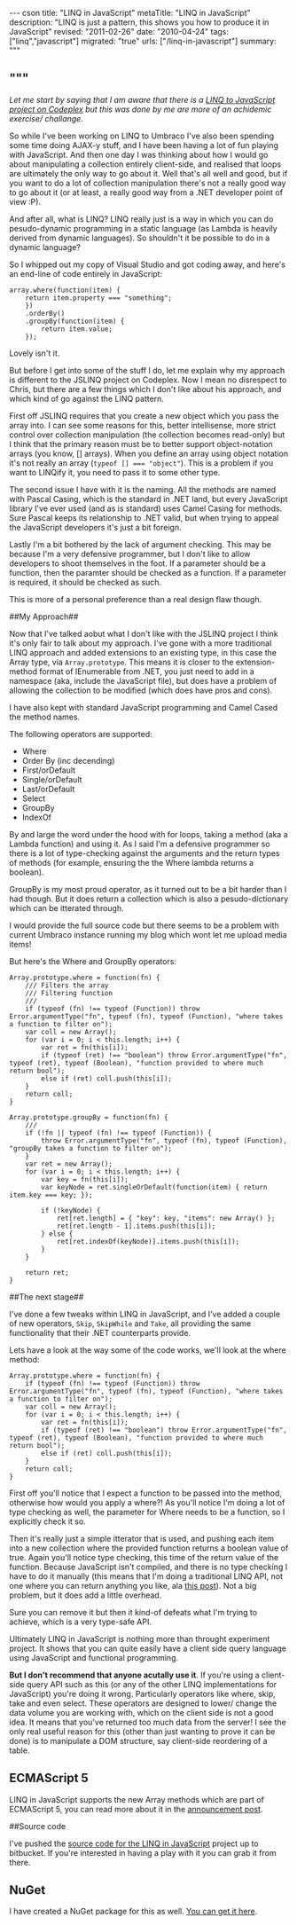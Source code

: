 --- cson
title: "LINQ in JavaScript"
metaTitle: "LINQ in JavaScript"
description: "LINQ is just a pattern, this shows you how to produce it in JavaScript"
revised: "2011-02-26"
date: "2010-04-24"
tags: ["linq","javascript"]
migrated: "true"
urls: ["/linq-in-javascript"]
summary: """

"""
---
*Let me start by saying that I am aware that there is a [LINQ to JavaScript project on Codeplex][1] but this was done by me are more of an achidemic exercise/ challange.*

So while I've been working on LINQ to Umbraco I've also been spending some time doing AJAX-y stuff, and I have been having a lot of fun playing with JavaScript.
And then one day I was thinking about how I would go about manipulating a collection entirely client-side, and realised that loops are ultimately the only way to go about it. Well that's all well and good, but if you want to do a lot of collection manipulation there's not a really good way to go about it (or at least, a really good way from a .NET developer point of view :P).

And after all, what is LINQ? LINQ really just is a way in which you can do pesudo-dynamic programming in a static language (as Lambda is heavily derived from dynamic languages). So shouldn't it be possible to do in a dynamic language?

So I whipped out my copy of Visual Studio and got coding away, and here's an end-line of code entirely in JavaScript:

    array.where(function(item) { 
        return item.property === "something"; 
        })
        .orderBy()
        .groupBy(function(item) { 
            return item.value; 
        });

Lovely isn't it.

But before I get into some of the stuff I do, let me explain why my approach is different to the JSLINQ project on Codeplex.
Now I mean no disrespect to Chris, but there are a few things which I don't like about his approach, and which kind of go against the LINQ pattern.

First off JSLINQ requires that you create a new object which you pass the array into. I can see some reasons for this, better intellisense, more strict control over collection manipulation (the collection becomes read-only) but I think that the primary reason must be to better support object-notation arrays (you know, [] arrays). When you define an array using object notation it's not really an array (`typeof [] === "object"`). This is a problem if you want to LINQify it, you need to pass it to some other type.

The second issue I have with it is the naming. All the methods are named with Pascal Casing, which is the standard in .NET land, but every JavaScript library I've ever used (and as is standard) uses Camel Casing for methods. Sure Pascal keeps its relationship to .NET valid, but when trying to appeal the JavaScript developers it's just a bit foreign.

Lastly I'm a bit bothered by the lack of argument checking. This may be because I'm a very defensive programmer, but I don't like to allow developers to shoot themselves in the foot. If a parameter should be a function, then the paramter should be checked as a function. If a parameter is required, it should be checked as such.

This is more of a personal preference than a real design flaw though.

##My Approach##

Now that I've talked aobut what I don't like with the JSLINQ project I think it's only fair to talk about my approach. I've gone with a more traditional LINQ approach and added extensions to an existing type, in this case the Array type, via `Array.prototype`. This means it is closer to the extension-method format of IEnumerable<T> from .NET, you just need to add in a namespace (aka, include the JavaScript file), but does have a problem of allowing the collection to be modified (which does have pros and cons).

I have also kept with standard JavaScript programming and Camel Cased the method names.

The following operators are supported:

 - Where 
 - Order By (inc decending)
 - First/orDefault 
 - Single/orDefault
 - Last/orDefault 
 - Select 
 - GroupBy 
 - IndexOf

By and large the word under the hood with for loops, taking a method (aka a Lambda function) and using it.
As I said I'm a defensive programmer so there is a lot of type-checking against the arguments and the return types of methods (for example, ensuring the the Where lambda returns a boolean).

GroupBy is my most proud operator, as it turned out to be a bit harder than I had though. But it does return a collection which is also a pesudo-dictionary which can be itterated through.

I would provide the full source code but there seems to be a problem with current Umbraco instance running my blog which wont let me upload media items!

But here's the Where and GroupBy operators:

    Array.prototype.where = function(fn) {
        /// Filters the array
        /// Filtering function
        /// 
        if (typeof (fn) !== typeof (Function)) throw Error.argumentType("fn", typeof (fn), typeof (Function), "where takes a function to filter on");
        var coll = new Array();
        for (var i = 0; i < this.length; i++) {
            var ret = fn(this[i]);
            if (typeof (ret) !== "boolean") throw Error.argumentType("fn", typeof (ret), typeof (Boolean), "function provided to where much return bool");
            else if (ret) coll.push(this[i]);
        }
        return coll;
    }

    Array.prototype.groupBy = function(fn) {
        /// 
        if (!fn || typeof (fn) !== typeof (Function)) {
            throw Error.argumentType("fn", typeof (fn), typeof (Function), "groupBy takes a function to filter on");
        }
        var ret = new Array();
        for (var i = 0; i < this.length; i++) {
            var key = fn(this[i]);
            var keyNode = ret.singleOrDefault(function(item) { return item.key === key; });
    
            if (!keyNode) {
                ret[ret.length] = { "key": key, "items": new Array() };
                ret[ret.length - 1].items.push(this[i]);
            } else {
                ret[ret.indexOf(keyNode)].items.push(this[i]);
            }
        }
    
        return ret;
    }

##The next stage##

I've done a few tweaks within LINQ in JavaScript, and I've added a couple of new operators, `Skip`, `SkipWhile` and `Take`, all providing the same functionality that their .NET counterparts provide.

Lets have a look at the way some of the code works, we'll look at the where method:

    Array.prototype.where = function(fn) {
        if (typeof (fn) !== typeof (Function)) throw Error.argumentType("fn", typeof (fn), typeof (Function), "where takes a function to filter on");
        var coll = new Array();
        for (var i = 0; i < this.length; i++) {
            var ret = fn(this[i]);
            if (typeof (ret) !== "boolean") throw Error.argumentType("fn", typeof (ret), typeof (Boolean), "function provided to where much return bool");
            else if (ret) coll.push(this[i]);
        }
        return coll;
    }

First off you'll notice that I expect a function to be passed into the method, otherwise how would you apply a where?! As you'll notice I'm doing a lot of type checking as well, the parameter for Where needs to be a function, so I explicitly check it so.

Then it's really just a simple itterator that is used, and pushing each item into a new collection where the provided function returns a boolean value of true.
Again you'll notice type checking, this time of the return value of the function. Because JavaScript isn't compiled, and there is no type checking I have to do it manually (this means that I'm doing a traditional LINQ API, not one where you can return anything you like, ala [this post][2]). Not a big problem, but it does add a little overhead.

Sure you can remove it but then it kind-of defeats what I'm trying to achieve, which is a very type-safe API.

Ultimately LINQ in JavaScript is nothing more than throught experiment project. It shows that you can quite easily have a client side query language using JavaScript and functional programming.

**But I don't recommend that anyone acutally use it**. If you're using a client-side query API such as this (or any of the other LINQ implementations for JavaScript) you're doing it wrong. Particularly operators like where, skip, take and even select. These operators are designed to lower/ change the data volume you are working with, which on the client side is not a good idea. It means that you've returned too much data from the server!
I see the only real useful reason for this (other than just wanting to prove it can be done) is to manipulate a DOM structure, say client-side reordering of a table.

## ECMAScript 5

LINQ in JavaScript supports the new Array methods which are part of ECMAScript 5, you can read more about it in the [announcement post][3].

##Source code

I've pushed the [source code for the LINQ in JavaScript][4] project up to bitbucket. If you're interested in having a play with it you can grab it from there.

## NuGet

I have created a NuGet package for this as well. [You can get it here][5].


  [1]: http://jslinq.codeplex.com/
  [2]: http://community.bartdesmet.net/blogs/bart/archive/2008/09/14/who-ever-said-linq-predicates-need-to-be-boolean-valued.aspx
  [3]: /linq-in-javascript/html5
  [4]: https://hg.slace.biz/linq-in-javascript
  [5]: http://nuget.org/Packages/Packages/Details/LinqInJavaScript-1-0